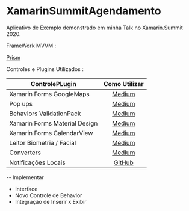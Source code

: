 # XamarinSummitAgendamento

Aplicativo de Exemplo demonstrado em minha Talk no Xamarin.Summit 2020.

FrameWork MVVM :

[Prism](https://medium.com/@bertuzzi/mvvm-em-a%C3%A7%C3%A3o-prism-library-configurando-o-prism-eb7c9b539a88)

Controles e Plugins Utilizados :

|ControlePLugin |Como Utilizar|
| ------------------- | :------------------: |
|Xamarin Forms GoogleMaps|[Medium](https://medium.com/@bertuzzi/o-x-do-xamarin-forms-mapas-mas-com-google-maps-d-e9b57071b4ec)|
|Pop ups|[Medium](https://medium.com/@bertuzzi/o-x-do-xamarin-forms-pop-ups-5cffa68ee3e)|
|Behaviors ValidationPack|[Medium](https://medium.com/@bertuzzi/meu-plugin-minha-vida-mascaras-e-valida%C3%A7%C3%B5es-b0544fece880)|
|Xamarin Forms Material Design|[Medium](https://medium.com/@bertuzzi/o-x-do-xamarin-forms-alterando-toda-interface-do-seu-app-xf-material-f1fd8dcb2e18)|
|Xamarin Forms CalendarView|[Medium](https://medium.com/@bertuzzi/o-x-do-xamarin-forms-calendar-view-b76a7fcf24e1)|
|Leitor Biometria / Facial|[Medium](https://medium.com/@bertuzzi/meu-plugin-minha-vida-leitor-biom%C3%A9trico-6a0266504e3d)|
|Converters|[Medium](https://medium.com/@bertuzzi/o-x-do-xamarin-forms-mascara-de-moeda-currency-converters-em-a%C3%A7%C3%A3o-769d9f0dc208)|
|Notificações Locais|[GitHub](https://github.com/thudugala/Plugin.LocalNotification)|

 
 -- Implementar
 
 * Interface
 * Novo Controle de Behavior
 * Integração de Inserir x Exibir



 
 
